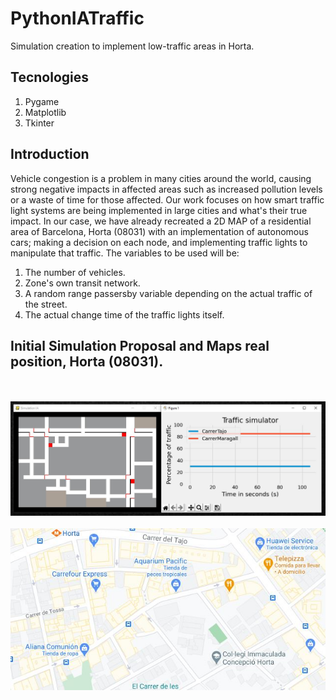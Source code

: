 # PythonIATraffic
Simulation creation to implement low-traffic areas in Horta.

## Tecnologies
1. Pygame
2. Matplotlib
3. Tkinter

## Introduction
Vehicle congestion is a problem in many cities around the world, causing strong negative impacts in affected areas such as increased pollution levels or a waste of  time for those affected. 
Our work focuses on how smart traffic light systems are being implemented in large cities and what's their true impact.
In our case, we have already recreated a 2D MAP of a residential area of Barcelona, Horta (08031) with an implementation of autonomous cars; making a decision on each node, and implementing traffic lights to manipulate that traffic.
The variables to be used will be: 
1. The number of vehicles.
2. Zone's own transit network.
3. A random range passersby variable depending on the actual traffic of the street.
4. The actual change time of the traffic lights itself.

## Initial Simulation Proposal and Maps real position, Horta (08031).
<p align="center">
  <br><br>
  <img src=/image/GithubSimulation.JPG alt="Initial Simulation Proposal"/>
  <br><br>
  <img src=/image/RealPosition.JPG alt="Maps Image"/>
</p>
